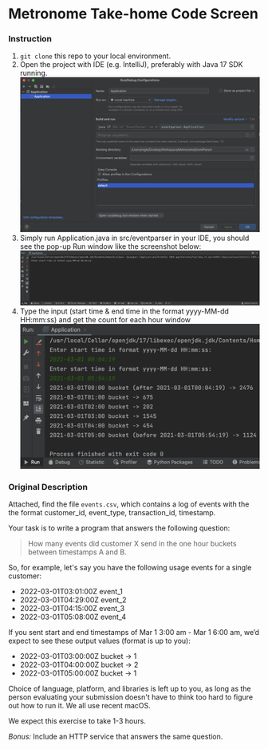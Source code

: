 # Metronome Take-home Code Screen

### Instruction

1. `git clone` this repo to your local environment.
2. Open the project with IDE (e.g. IntelliJ), preferably with Java 17 SDK running.
![Screenshot 2023-02-09 at 12.19.34 PM.png](resources%2FScreenshot%202023-02-09%20at%2012.19.34%20PM.png)
3. Simply run Application.java in src/eventparser in your IDE, you should see the pop-up Run window like the screenshot below:
![Screenshot 2023-02-09 at 12.22.30 PM.png](resources%2FScreenshot%202023-02-09%20at%2012.22.30%20PM.png)
4. Type the input (start time & end time in the format yyyy-MM-dd HH:mm:ss) and get the count for each hour window
![Screenshot 2023-02-09 at 12.28.22 PM.png](resources%2FScreenshot%202023-02-09%20at%2012.28.22%20PM.png)

### Original Description

Attached, find the file `events.csv`, which contains a log of events with the
the format customer\_id, event\_type, transaction\_id, timestamp.

Your task is to write a program that answers the following question:

> How many events did customer X send in the one hour buckets between timestamps A and B.

So, for example, let's say you have the following usage events for a single customer:

- 2022-03-01T03:01:00Z event_1
- 2022-03-01T04:29:00Z event_2
- 2022-03-01T04:15:00Z event_3
- 2022-03-01T05:08:00Z event_4

If you sent start and end timestamps of Mar 1 3:00 am - Mar 1 6:00 am, we’d expect to see these output values (format is up to you):
- 2022-03-01T03:00:00Z bucket -> 1
- 2022-03-01T04:00:00Z bucket -> 2
- 2022-03-01T05:00:00Z bucket -> 1

Choice of language, platform, and libraries is left up to you, as long as the
person evaluating your submission doesn't have to think too hard to figure out
how to run it. We all use recent macOS.

We expect this exercise to take 1-3 hours.

*Bonus:* Include an HTTP service that answers the same question.
